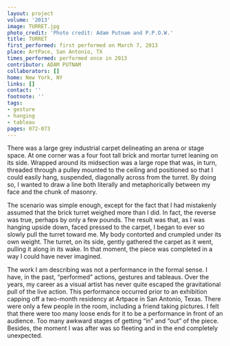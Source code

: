 ```yaml
---
layout: project
volume: '2013'
image: TURRET.jpg
photo_credit: 'Photo credit: Adam Putnam and P.P.O.W.'
title: TURRET
first_performed: first performed on March 7, 2013
place: ArtPace, San Antonio, TX
times_performed: performed once in 2013
contributor: ADAM PUTNAM
collaborators: []
home: New York, NY
links: []
contact: ''
footnote: ''
tags:
- gesture
- hanging
- tableau
pages: 072-073
---
```


There was a large grey industrial carpet delineating an arena or stage space. At one corner was a four foot tall brick and mortar turret leaning on its side. Wrapped around its midsection was a large rope that was, in turn, threaded through a pulley mounted to the ceiling and positioned so that I could easily hang, suspended, diagonally across from the turret. By doing so, I wanted to draw a line both literally and metaphorically between my face and the chunk of masonry.

The scenario was simple enough, except for the fact that I had mistakenly assumed that the brick turret weighed more than I did. In fact, the reverse was true, perhaps by only a few pounds. The result was that, as I was hanging upside down, faced pressed to the carpet, I began to ever so slowly pull the turret toward me. My body contorted and crumpled under its own weight. The turret, on its side, gently gathered the carpet as it went, pulling it along in its wake. In that moment, the piece was completed in a way I could have never imagined.

The work I am describing was not a performance in the formal sense. I have, in the past, “performed” actions, gestures and tableaus. Over the years, my career as a visual artist has never quite escaped the gravitational pull of the live action. This performance occurred prior to an exhibition capping off a two-month residency at Artpace in San Antonio, Texas. There were only a few people in the room, including a friend taking pictures. I felt that there were too many loose ends for it to be a performance in front of an audience. Too many awkward stages of getting “in” and “out” of the piece. Besides, the moment I was after was so fleeting and in the end completely unexpected.
